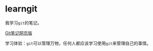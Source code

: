 # learngit

我学习`git`的笔记。

[Git笔记网页版](https://syuu614.github.io/learngit/)

学习体验：`git`可以管理万物，任何人都应该学习使用`git`来管理自己的事情。
